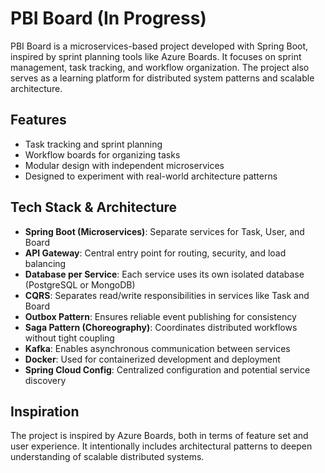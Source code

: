 # PBI Board (In Progress)

PBI Board is a microservices-based project developed with Spring Boot, inspired by sprint planning tools like Azure Boards. It focuses on sprint management, task tracking, and workflow organization. The project also serves as a learning platform for distributed system patterns and scalable architecture.

## Features

- Task tracking and sprint planning
- Workflow boards for organizing tasks
- Modular design with independent microservices
- Designed to experiment with real-world architecture patterns

## Tech Stack & Architecture

- **Spring Boot (Microservices)**: Separate services for Task, User, and Board
- **API Gateway**: Central entry point for routing, security, and load balancing
- **Database per Service**: Each service uses its own isolated database (PostgreSQL or MongoDB)
- **CQRS**: Separates read/write responsibilities in services like Task and Board
- **Outbox Pattern**: Ensures reliable event publishing for consistency
- **Saga Pattern (Choreography)**: Coordinates distributed workflows without tight coupling
- **Kafka**: Enables asynchronous communication between services
- **Docker**: Used for containerized development and deployment
- **Spring Cloud Config**: Centralized configuration and potential service discovery

## Inspiration

The project is inspired by Azure Boards, both in terms of feature set and user experience. It intentionally includes architectural patterns to deepen understanding of scalable distributed systems.
